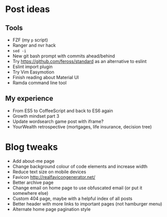 # Post ideas

## Tools

- FZF (my `p` script)
- Ranger and nvr hack
- `sed -i`
- New git bash prompt with commits ahead/behind
- Try <https://github.com/feross/standard> as an alternative to eslint
- Eslint import plugin
- Try Vim Easymotion
- Finish reading about Material UI
- Ramda command line tool

## My experience

- From ES5 to CoffeeScript and back to ES6 again
- Growth mindset part 3
- Update wordsearch game post with iframe?
- YourWealth retrospective (mortgages, life insurance, decision tree)

# Blog tweaks

- Add about-me page
- Change background colour of code elements and increase width
- Reduce text size on mobile devices
- Favicon <http://realfavicongenerator.net/>
- Better archive page
- Change email on home page to use obfuscated email (or put it somewhere else)
- Custom 404 page, maybe with a helpful index of all posts
- Better header with more links to important pages (not hamburger menu)
- Alternate home page pagination style
